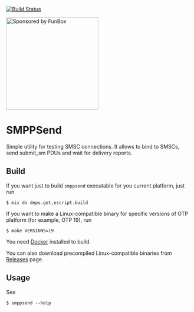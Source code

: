 [![Build Status](https://travis-ci.org/savonarola/smppsend.svg?branch=master)](https://travis-ci.org/savonarola/smppsend)

<a href="https://funbox.ru">
  <img src="http://funbox.ru/badges/sponsored_by_funbox.svg" alt="Sponsored by FunBox" width=250 />
</a>

# SMPPSend

Simple utility for testing SMSC connections. It allows to bind to SMSCs, send submit_sm PDUs and wait for delivery reports.

## Build

If you want just to build `smppsend` executable for you current platform, just run

    $ mix do deps.get,escript.build

If you want to make a Linux-compatible binary for specific versions of OTP platform
(for example, OTP 19), run

    $ make VERSIONS=19

You need [Docker](https://www.docker.com/) installed to build.

You can also download precompiled Linux-compatible binaries from [Releases](https://github.com/savonarola/smppsend/releases) page.

## Usage

See

    $ smppsend --help
